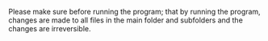 Please make sure before running the program; that by running the program, changes are made to all files in the main folder and subfolders and the changes are irreversible.

